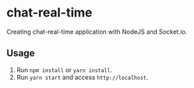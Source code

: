 # chat-real-time

Creating chat-real-time application with NodeJS and Socket.io.

## Usage

1. Run `npm install` or `yarn install`.<br />
2. Run `yarn start` and access `http://localhost`.<br />
